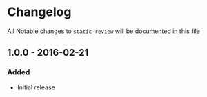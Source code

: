 # Changelog

All Notable changes to `static-review` will be documented in this file

## 1.0.0 - 2016-02-21

### Added
- Initial release
